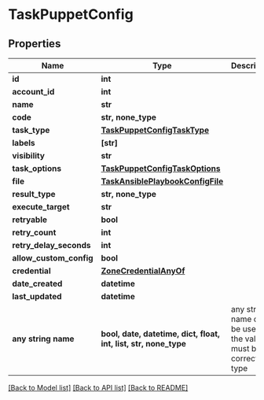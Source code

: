 # TaskPuppetConfig


## Properties
Name | Type | Description | Notes
------------ | ------------- | ------------- | -------------
**id** | **int** |  | [optional] 
**account_id** | **int** |  | [optional] 
**name** | **str** |  | [optional] 
**code** | **str, none_type** |  | [optional] 
**task_type** | [**TaskPuppetConfigTaskType**](TaskPuppetConfigTaskType.md) |  | [optional] 
**labels** | **[str]** |  | [optional] 
**visibility** | **str** |  | [optional] 
**task_options** | [**TaskPuppetConfigTaskOptions**](TaskPuppetConfigTaskOptions.md) |  | [optional] 
**file** | [**TaskAnsiblePlaybookConfigFile**](TaskAnsiblePlaybookConfigFile.md) |  | [optional] 
**result_type** | **str, none_type** |  | [optional] 
**execute_target** | **str** |  | [optional] 
**retryable** | **bool** |  | [optional] 
**retry_count** | **int** |  | [optional] 
**retry_delay_seconds** | **int** |  | [optional] 
**allow_custom_config** | **bool** |  | [optional] 
**credential** | [**ZoneCredentialAnyOf**](ZoneCredentialAnyOf.md) |  | [optional] 
**date_created** | **datetime** |  | [optional] 
**last_updated** | **datetime** |  | [optional] 
**any string name** | **bool, date, datetime, dict, float, int, list, str, none_type** | any string name can be used but the value must be the correct type | [optional]

[[Back to Model list]](../README.md#documentation-for-models) [[Back to API list]](../README.md#documentation-for-api-endpoints) [[Back to README]](../README.md)


